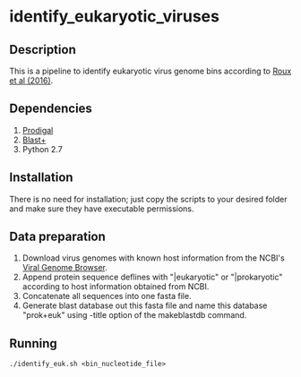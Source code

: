 # identify_eukaryotic_viruses

## Description

This is a pipeline to identify eukaryotic virus genome bins according to [Roux et al (2016)](https://doi.org/10.1038/nature19366).
## Dependencies

 1. [Prodigal](https://github.com/hyattpd/Prodigal)
 2. [Blast+](ftp://ftp.ncbi.nlm.nih.gov/blast/executables/blast+/LATEST/)
 3. Python 2.7

## Installation
There is no need for installation; just copy the scripts to your desired folder and make sure they have executable permissions.

## Data preparation

 1. Download virus genomes with known host information from the NCBI's [Viral Genome Browser](https://www.ncbi.nlm.nih.gov/genomes/GenomesGroup.cgi?taxid=10239).
 2. Append protein sequence deflines with "|eukaryotic" or "|prokaryotic" according to host information obtained from NCBI.
 3. Concatenate all sequences into one fasta file.
 4. Generate blast database out this fasta file and name this database "prok+euk" using -title option of the makeblastdb command. 

## Running

    ./identify_euk.sh <bin_nucleotide_file>
